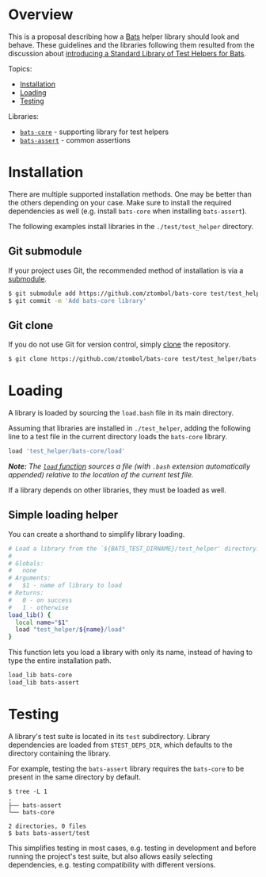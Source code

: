 # Overview

This is a proposal describing how a [Bats][bats] helper library should
look and behave. These guidelines and the libraries following them
resulted from the discussion about [introducing a Standard Library of
Test Helpers for Bats][bats-pr-110].

Topics:
- [Installation](#installation)
- [Loading](#loading)
- [Testing](#testing)

Libraries:
- [`bats-core`][bats-core] - supporting library for test helpers
- [`bats-assert`][bats-assert] - common assertions


# Installation

There are multiple supported installation methods. One may be better
than the others depending on your case. Make sure to install the
required dependencies as well (e.g. install `bats-core` when installing
`bats-assert`).

The following examples install libraries in the `./test/test_helper`
directory.


## Git submodule

If your project uses Git, the recommended method of installation is via
a [submodule][git-book-submod].

```sh
$ git submodule add https://github.com/ztombol/bats-core test/test_helper/bats-core
$ git commit -m 'Add bats-core library'
```


## Git clone

If you do not use Git for version control, simply
[clone][git-book-clone] the repository.

```sh
$ git clone https://github.com/ztombol/bats-core test/test_helper/bats-core
```


# Loading

A library is loaded by sourcing the `load.bash` file in its main
directory.

Assuming that libraries are installed in `./test_helper`, adding the
following line to a test file in the current directory loads the
`bats-core` library.

```sh
load 'test_helper/bats-core/load'
```

***Note:*** *The [`load` function][bats-load] sources a file (with
`.bash` extension automatically appended) relative to the location of
the current test file.*

If a library depends on other libraries, they must be loaded as well.


## Simple loading helper

You can create a shorthand to simplify library loading.

```sh
# Load a library from the `${BATS_TEST_DIRNAME}/test_helper' directory.
#
# Globals:
#   none
# Arguments:
#   $1 - name of library to load
# Returns:
#   0 - on success
#   1 - otherwise
load_lib() {
  local name="$1"
  load "test_helper/${name}/load"
}
```

This function lets you load a library with only its name, instead of
having to type the entire installation path.

```sh
load_lib bats-core
load_lib bats-assert
```


# Testing

A library's test suite is located in its `test` subdirectory. Library
dependencies are loaded from `$TEST_DEPS_DIR`, which defaults to the
directory containing the library.

For example, testing the `bats-assert` library requires the `bats-core`
to be present in the same directory by default.

```
$ tree -L 1
.
├── bats-assert
└── bats-core

2 directories, 0 files
$ bats bats-assert/test
```

This simplifies testing in most cases, e.g. testing in development and
before running the project's test suite, but also allows easily
selecting dependencies, e.g. testing compatibility with different
versions.


<!-- REFERENCES -->

[bats]: https://github.com/sstephenson/bats
[bats-pr-110]: https://github.com/sstephenson/bats/pull/110 
[bats-core]: https://github.com/ztombol/bats-core
[bats-assert]: https://github.com/ztombol/bats-assert
[git-book-submod]: https://git-scm.com/book/en/v2/Git-Tools-Submodules
[git-book-clone]: https://git-scm.com/book/en/v2/Git-Basics-Getting-a-Git-Repository#Cloning-an-Existing-Repository
[bats-load]: https://github.com/sstephenson/bats#load-share-common-code
